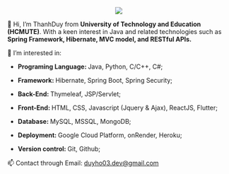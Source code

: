 <p align="center">
  <a href="https://skillicons.dev">    
    <img src="https://skillicons.dev/icons?i=js,html,css,react,python,cpp,java,spring,hibernate,git,github,mysql,mongodb,firebase,googlecloud"/>
  </a>
</p>
👋 Hi, I’m ThanhDuy from <b>University of Technology and Education (HCMUTE)</b>. With a keen interest in Java and related technologies such as <b> Spring Framework, Hibernate, MVC model, and RESTful APIs.</b> 

👀 I’m interested in:
   
   - <b>Programing Language: </b> Java, Python, C/C++, C#;

   - <b>Framework:  </b> Hibernate, Spring Boot, Spring Security;

   - <b>Back-End:  </b> Thymeleaf, JSP/Servlet;

   - <b>Front-End:  </b>HTML, CSS, Javascript (Jquery & Ajax), ReactJS, Flutter;

   - <b>Database:  </b>MySQL, MSSQL, MongoDB;

   - <b>Deployment:  </b>Google Cloud Platform, onRender, Heroku;
 
   - <b>Version control:  </b>Git, Github;

📫 Contact through Email: duyho03.dev@gmail.com



